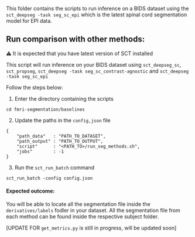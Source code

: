 This folder contains the scripts to run inference on a BIDS dataset using the `sct_deepseg -task seg_sc_epi` which is the latest spinal cord segmentation model for EPI data. 

## Run comparison with other methods:

&#9888; It is expected that you have latest version of SCT installed

This script will run inference on your BIDS dataset using `sct_deepseg_sc`, `sct_propseg`, `sct_deepseg -task seg_sc_contrast-agnostic` and `sct_deepseg -task seg_sc_epi`

Follow the steps below:

1. Enter the directory containing the scripts
```
cd fmri-segmentation/baselines
```

2. Update the paths in the `config,json` file
```
{
    "path_data"   : "PATH_TO_DATASET",
    "path_output" : "PATH_TO_OUTPUT",
    "script"      : "<PATH_TO>/run_seg_methods.sh",
    "jobs"        : -1
}
```

3. Run the `sct_run_batch` command
```
sct_run_batch -config config.json
```

#### Expected outcome: 
You will be able to locate all the segmentation file inside the `derivatives/labels` fodler in your dataset. All the segmentation file from each method can be found inside the respective subject folder.

[UPDATE FOR `get_metrics.py` is still in progress, will be updated soon]
